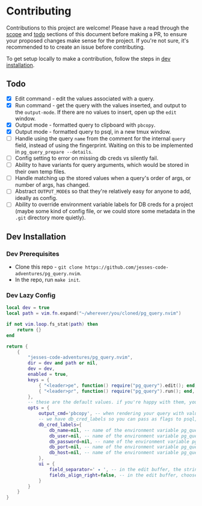 # Contributing

Contributions to this project are welcome! Please have a read through the [scope](#Scope) and [todo](#Todo) sections of this document before making a PR, to ensure your proposed changes make sense for the project. If you're not sure, it's recommended to to create an issue before contributing.

To get setup locally to make a contribution, follow the steps in [dev installation](#dev-installation).

## Todo

- [x] Edit command - edit the values associated with a query.
- [x] Run command - get the query with the values inserted, and output to the `output-mode`. If there are no values to insert, open up the `edit` window.
- [x] Output mode - formatted query to clipboard with `pbcopy`.
- [x] Output mode - formatted query to psql, in a new tmux window.
- [ ] Handle using the query `name` from the comment for the internal `query` field, instead of using the fingerprint. Waiting on this to be implemented in `pg_query_prepare --details`.
- [ ] Config setting to error on missing db creds vs silently fail.
- [ ] Ability to have variants for query arguments, which would be stored in their own temp files.
- [ ] Handle matching up the stored values when a query's order of args, or number of args, has changed.
- [ ] Abstract `OUTPUT_MODE`s so that they're relatively easy for anyone to add, ideally as config.
- [ ] Ability to override environment variable labels for DB creds for a project (maybe some kind of config file, or we could store some metadata in the `.git` directory more quietly).

## Dev Installation

### Dev Prerequisites

- Clone this repo - `git clone https://github.com/jesses-code-adventures/pg_query.nvim`.
- In the repo, run `make init`.

### Dev Lazy Config

```lua
local dev = true
local path = vim.fn.expand("~/wherever/you/cloned/pg_query.nvim")

if not vim.loop.fs_stat(path) then
    return {}
end

return {
    {
        "jesses-code-adventures/pg_query.nvim",
        dir = dev and path or nil,
        dev = dev,
        enabled = true,
        keys = {
            { "<leader>pe", function() require("pg_query").edit(); end, mode = "n", desc = "Edit default param values for the query under the cursor." },
            { "<leader>pr", function() require("pg_query").run(); end, mode = "n", desc = "Render postgres query with values, and pipe into output_cmd. Opens an edit window if values don't exist." },
        },
        -- these are the default values. if you're happy with them, you can just pass an empty table to opts.
        opts = {
            output_cmd='pbcopy', -- when rendering your query with values (ie calling render()), the rendered sql command will be piped into this command line program.
            -- we have db_cred_labels so you can pass as flags to psql, etc
            db_cred_labels={
                db_name=nil, -- name of the environment variable pg_query should search for to get the `DB_NAME`.
                db_user=nil, -- name of the environment variable pg_query should search for to get the `DB_USER`.
                db_password=nil, -- name of the environment variable pg_query should search for to get the `DB_PASSWORD`.
                db_port=nil, -- name of the environment variable pg_query should search for to get the `DB_PORT`.
                db_host=nil, -- name of the environment variable pg_query should search for to get the `DB_HOST`.
            },
            ui = {
                field_separator=' ✦ ', -- in the edit buffer, the string that separates the field label from the input text.
                fields_align_right=false, -- in the edit buffer, choose to align the field names to the right of the buffer.
            }
        }
    }
}
```
